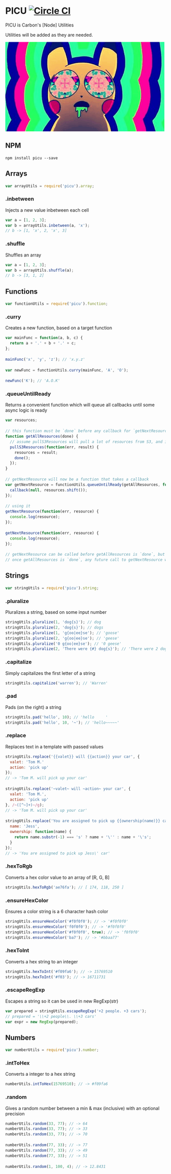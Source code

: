 # PICU [![Circle CI](https://circleci.com/gh/caarbon/picu.svg?style=svg)](https://circleci.com/gh/caarbon/picu)

PICU is Carbon's [Node] Utilities

Utilities will be added as they are needed.

![](./readme_images/picu.gif)

## NPM

```
npm install picu --save
```

## Arrays

```js
var arrayUtils = require('picu').array;
```

### .inbetween

Injects a new value inbetween each cell

```js
var a = [1, 2, 3];
var b = arrayUtils.inbetween(a, 'x');
// b -> [1, 'x', 2, 'x', 3]
```

### .shuffle

Shuffles an array

```js
var a = [1, 2, 3];
var b = arrayUtils.shuffle(a);
// b -> [3, 1, 2]
```

## Functions

```js
var functionUtils = require('picu').function;
```

### .curry

Creates a new function, based on a target function

```js
var mainFunc = function(a, b, c) {
  return a + '.' + b + '.' + c;
};

mainFunc('x', 'y', 'z'); // 'x.y.z'

var newFunc = functionUtils.curry(mainFunc, 'A', 'O');

newFunc('K'); // 'A.O.K'
```

### .queueUntilReady

Returns a convenient function which will queue all callbacks until some async logic is ready

```js
var resources;

// this function must be `done` before any callback for `getNextResource` will be fired
function getAllResources(done) {
  // assume pullS3Resources will pull a lot of resources from S3, and is therefore slow
  pullS3Resources(function(err, result) {
    resources = result;
    done();
  });
}

// getNextResource will now be a function that takes a callback
var getNextResource = functionUtils.queueUntilReady(getAllResources, function(callback) {
  callback(null, resources.shift());
});

// using it
getNextResource(function(err, resource) {
  console.log(resource);
});

getNextResource(function(err, resource) {
  console.log(resource);
});

// getNextResource can be called before getAllResources is `done`, but callbacks to getNextResource will be queued until getAllResources is `done`
// once getAllResources is `done`, any future call to getNextResource will fire immediately
```

## Strings

```js
var stringUtils = require('picu').string;
```

### .pluralize

Pluralizes a string, based on some input number

```js
stringUtils.pluralize(1, 'dog{s}'); // dog
stringUtils.pluralize(2, 'dog{s}'); // dogs
stringUtils.pluralize(1, 'g{oo|ee}se'); // 'goose'
stringUtils.pluralize(2, 'g{oo|ee}se'); // 'geese'
stringUtils.pluralize('0 g{oo|ee}se'); // '0 geese'
stringUtils.pluralize(2, 'There were {#} dog{s}'); // 'There were 2 dogs'
```

### .capitalize

Simply capitalizes the first letter of a string

```js
stringUtils.capitalize('warren'); // 'Warren'
```

### .pad

Pads (on the right) a string

```js
stringUtils.pad('hello', 10); // 'hello     '
stringUtils.pad('hello', 10, '~'); // 'hello~~~~~'
```

### .replace

Replaces text in a template with passed values

```js
stringUtils.replace('{{valet}} will {{action}} your car', {
  valet: 'Tom M.'
  action: 'pick up'
});
// -> 'Tom M. will pick up your car'

stringUtils.replace('~valet~ will ~action~ your car', {
  valet: 'Tom M.',
  action: 'pick up'
}, /~([^~]+)~/g);
// -> 'Tom M. will pick up your car'

stringUtils.replace('You are assigned to pick up {{ownership(name)}} car', {
  name: 'Jess',
  ownership: function(name) {
    return name.substr(-1) === 's' ? name + '\'' : name + '\'s';
  }
});
// -> 'You are assigned to pick up Jess\' car'
```

### .hexToRgb

Converts a hex color value to an array of [R, G, B]

```js
stringUtils.hexToRgb('ae76fa'); // [ 174, 118, 250 ]
```

### .ensureHexColor

Ensures a color string is a 6 character hash color

```js
stringUtils.ensureHexColor('#f0f0f0'); // -> '#f0f0f0'
stringUtils.ensureHexColor('f0f0f0'); // -> '#f0f0f0'
stringUtils.ensureHexColor('#f0f0f0', true); // -> 'f0f0f0'
stringUtils.ensureHexColor('ba7'); // -> '#bbaa77'
```

### .hexToInt

Converts a hex string to an integer

```js
stringUtils.hexToInt('#f09fa6'); // -> 15769510
stringUtils.hexToInt('#f03'); // -> 16711731
```

### .escapeRegExp

Escapes a string so it can be used in new RegExp(str)

```js
var prepared = stringUtils.escapeRegExp('+2 people. +3 cars');
// prepared = '\\+2 people\\. \\+3 cars'
var expr = new RegExp(prepared);
```

## Numbers

```js
var numberUtils = require('picu').number;
```

### .intToHex

Converts a integer to a hex string

```js
numberUtils.intToHex(15769510); // -> #f09fa6
```

### .random

Gives a random number between a min & max (inclusive) with an optional precision

```js
numberUtils.random(33, 77); // -> 64
numberUtils.random(33, 77); // -> 33
numberUtils.random(33, 77); // -> 70

numberUtils.random(77, 33); // -> 77
numberUtils.random(77, 33); // -> 49
numberUtils.random(77, 33); // -> 51

numberUtils.random(1, 100, 4); // -> 12.8431
```
